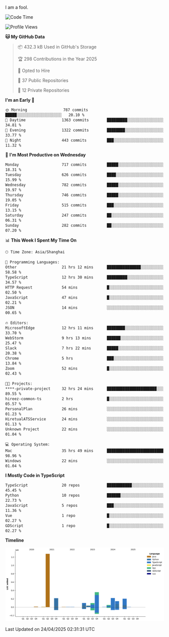 I am a fool.

<!--START_SECTION:waka-->
![Code Time](http://img.shields.io/badge/Code%20Time-2%2C926%20hrs%2026%20mins-blue)

![Profile Views](http://img.shields.io/badge/Profile%20Views-2-blue)

**🐱 My GitHub Data** 

> 📦 432.3 kB Used in GitHub's Storage 
 > 
> 🏆 298 Contributions in the Year 2025
 > 
> 💼 Opted to Hire
 > 
> 📜 37 Public Repositories 
 > 
> 🔑 12 Private Repositories 
 > 
**I'm an Early 🐤** 

```text
🌞 Morning                787 commits         █████░░░░░░░░░░░░░░░░░░░░   20.10 % 
🌆 Daytime                1363 commits        █████████░░░░░░░░░░░░░░░░   34.81 % 
🌃 Evening                1322 commits        ████████░░░░░░░░░░░░░░░░░   33.77 % 
🌙 Night                  443 commits         ███░░░░░░░░░░░░░░░░░░░░░░   11.32 % 
```
📅 **I'm Most Productive on Wednesday** 

```text
Monday                   717 commits         █████░░░░░░░░░░░░░░░░░░░░   18.31 % 
Tuesday                  626 commits         ████░░░░░░░░░░░░░░░░░░░░░   15.99 % 
Wednesday                782 commits         █████░░░░░░░░░░░░░░░░░░░░   19.97 % 
Thursday                 746 commits         █████░░░░░░░░░░░░░░░░░░░░   19.05 % 
Friday                   515 commits         ███░░░░░░░░░░░░░░░░░░░░░░   13.15 % 
Saturday                 247 commits         ██░░░░░░░░░░░░░░░░░░░░░░░   06.31 % 
Sunday                   282 commits         ██░░░░░░░░░░░░░░░░░░░░░░░   07.20 % 
```


📊 **This Week I Spent My Time On** 

```text
🕑︎ Time Zone: Asia/Shanghai

💬 Programming Languages: 
Other                    21 hrs 12 mins      ███████████████░░░░░░░░░░   58.58 % 
TypeScript               12 hrs 30 mins      █████████░░░░░░░░░░░░░░░░   34.57 % 
HTTP Request             54 mins             █░░░░░░░░░░░░░░░░░░░░░░░░   02.50 % 
JavaScript               47 mins             █░░░░░░░░░░░░░░░░░░░░░░░░   02.21 % 
JSON                     14 mins             ░░░░░░░░░░░░░░░░░░░░░░░░░   00.65 % 

🔥 Editors: 
MicrosoftEdge            12 hrs 11 mins      ████████░░░░░░░░░░░░░░░░░   33.70 % 
WebStorm                 9 hrs 13 mins       ██████░░░░░░░░░░░░░░░░░░░   25.47 % 
Slack                    7 hrs 22 mins       █████░░░░░░░░░░░░░░░░░░░░   20.38 % 
Chrome                   5 hrs               ███░░░░░░░░░░░░░░░░░░░░░░   13.84 % 
Zoom                     52 mins             █░░░░░░░░░░░░░░░░░░░░░░░░   02.43 % 

🐱‍💻 Projects: 
****-private-project     32 hrs 24 mins      ██████████████████████░░░   89.55 % 
hireez-common-ts         2 hrs               █░░░░░░░░░░░░░░░░░░░░░░░░   05.57 % 
PersonalPlan             26 mins             ░░░░░░░░░░░░░░░░░░░░░░░░░   01.23 % 
HiretualATSService       24 mins             ░░░░░░░░░░░░░░░░░░░░░░░░░   01.13 % 
Unknown Project          22 mins             ░░░░░░░░░░░░░░░░░░░░░░░░░   01.04 % 

💻 Operating System: 
Mac                      35 hrs 49 mins      █████████████████████████   98.96 % 
Windows                  22 mins             ░░░░░░░░░░░░░░░░░░░░░░░░░   01.04 % 
```

**I Mostly Code in TypeScript** 

```text
TypeScript               20 repos            ███████████░░░░░░░░░░░░░░   45.45 % 
Python                   10 repos            ██████░░░░░░░░░░░░░░░░░░░   22.73 % 
JavaScript               5 repos             ███░░░░░░░░░░░░░░░░░░░░░░   11.36 % 
Vue                      1 repo              █░░░░░░░░░░░░░░░░░░░░░░░░   02.27 % 
GDScript                 1 repo              █░░░░░░░░░░░░░░░░░░░░░░░░   02.27 % 
```



**Timeline**

![Lines of Code chart](https://raw.githubusercontent.com/VeejaLiu/VeejaLiu/master/assets/bar_graph.png)


 Last Updated on 24/04/2025 02:31:31 UTC
<!--END_SECTION:waka-->

